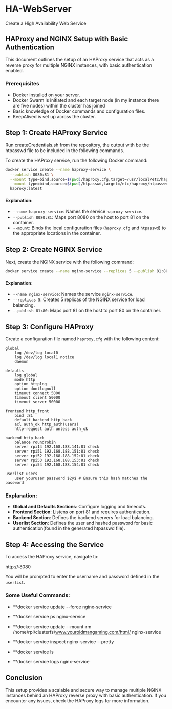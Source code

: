 
# HA-WebServer
Create a High Availability Web Service

## HAProxy and NGINX Setup with Basic Authentication

This document outlines the setup of an HAProxy service that acts as a reverse proxy for multiple NGINX instances, with basic authentication enabled.

### Prerequisites

- Docker installed on your server.
- Docker Swarm is initiated and each target node (in my instance there are five nodes) within the cluster has joined 
- Basic knowledge of Docker commands and configuration files.
- KeepAlived is set up across the cluster.

## Step 1: Create HAProxy Service

Run createCredentials.sh from the repository, the output with be the htpasswd file to be included in the following commands.


To create the HAProxy service, run the following Docker command:

```bash
docker service create --name haproxy-service \
  --publish 8080:81 \
  --mount type=bind,source=$(pwd)/haproxy.cfg,target=/usr/local/etc/haproxy/haproxy.cfg \
  --mount type=bind,source=$(pwd)/htpasswd,target=/etc/haproxy/htpasswd \
  haproxy:latest
```

#### Explanation:
- `--name haproxy-service`: Names the service `haproxy-service`.
- `--publish 8080:81`: Maps port 8080 on the host to port 81 on the container.
- `--mount`: Binds the local configuration files (`haproxy.cfg` and `htpasswd`) to the appropriate locations in the container.

## Step 2: Create NGINX Service

Next, create the NGINX service with the following command:

```bash
docker service create --name nginx-service --replicas 5 --publish 81:80 nginx
```

#### Explanation:
- `--name nginx-service`: Names the service `nginx-service`.
- `--replicas 5`: Creates 5 replicas of the NGINX service for load balancing.
- `--publish 81:80`: Maps port 81 on the host to port 80 on the container.

## Step 3: Configure HAProxy

Create a configuration file named `haproxy.cfg` with the following content:

```haproxy
global
    log /dev/log local0
    log /dev/log local1 notice
    daemon

defaults
    log global
    mode http
    option httplog
    option dontlognull
    timeout connect 5000
    timeout client 50000
    timeout server 50000

frontend http_front
    bind :81
    default_backend http_back
    acl auth_ok http_auth(users)
    http-request auth unless auth_ok

backend http_back
    balance roundrobin
    server rpi14 192.168.188.141:81 check
    server rpi51 192.168.188.151:81 check
    server rpi52 192.168.188.152:81 check
    server rpi53 192.168.188.153:81 check
    server rpi54 192.168.188.154:81 check

userlist users
    user youruser password $2y$ # Ensure this hash matches the password
```
### Explanation:
- **Global and Defaults Sections**: Configure logging and timeouts.
- **Frontend Section**: Listens on port 81 and requires authentication.
- **Backend Section**: Defines the backend servers for load balancing.
- **Userlist Section**: Defines the user and hashed password for basic authentication(found in the generated htpasswd file).

## Step 4: Accessing the Service

To access the HAProxy service, navigate to:

http://<your-server-ip>:8080

You will be prompted to enter the username and password defined in the `userlist`.

### Some Useful Commands:
- **docker service update --force nginx-service

- **docker service ps nginx-service

- **docker service update --mount-rm  /home/rpi/clusterfs/www.youroldmangaming.com/html/ nginx-service

- **docker service inspect nginx-service --pretty

- **docker service ls

- **docker service logs nginx-service





## Conclusion

This setup provides a scalable and secure way to manage multiple NGINX instances behind an HAProxy reverse proxy with basic authentication. If you encounter any issues, check the HAProxy logs for more information.

